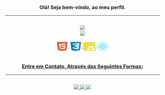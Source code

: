  <div align="center">
 
  ### Olá! Seja bem-vindo, ao meu perfil.
 
  <hr>

  <br>
  <!-- Github Stats -->
  <div>
  <a href="https://github.com/alexsandro-ms">
  <img width="45%" src="https://github-readme-stats.vercel.app/api?username=alexsandro-ms&show_icons=true&theme=gotham&include_all_commits=true&count_private=true"/>
   <br />
  <img width="45%" src="https://github-readme-stats.vercel.app/api/top-langs/?username=alexsandro-ms&layout=compact&langs_count=7&theme=gotham"/>
   <div style="display: inline_block">
    <br>
  <img align="center" height="30" width="40" src="https://raw.githubusercontent.com/devicons/devicon/master/icons/html5/html5-original.svg">
  <img align="center" height="30" width="40" src="https://raw.githubusercontent.com/devicons/devicon/master/icons/css3/css3-original.svg">
  <img align="center" height="30" width="40" src="https://raw.githubusercontent.com/devicons/devicon/master/icons/javascript/javascript-plain.svg">
  <img align="center" height="30" width="40" src="https://raw.githubusercontent.com/devicons/devicon/master/icons/react/react-original.svg">
   </div>
   </div>
  <br>
  <div>
   
   ### Entre em Contato, Através das Seguintes Formas:
   
   <hr >
   
   <br/>
   
  <!--  Instagram  -->
  <a href="https://www.instagram.com/alexsandrom.s">
   <img src="https://img.shields.io/badge/Instagram-E4405F?style=for-the-badge&logo=instagram&logoColor=white" target="_blank">
  </a>
  <!--  Likedin  -->
  <a href="https://https://www.linkedin.com/in/alexsandromartiins/">
   <img src="https://img.shields.io/badge/LinkedIn-0077B5?style=for-the-badge&logo=linkedin&logoColor=white" target="_blank">
  </a>
  <!--  E-mail  -->
  <a href="mailto:alexsandromartins.santos@hotmail.com">
  <img src="https://img.shields.io/badge/Hotmail-0078D4?style=for-the-badge&logo=microsoft-outlook&logoColor=white" target="_blank" >
  </a>
  </div>
  </div>
